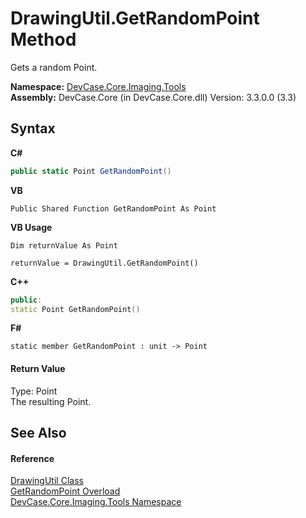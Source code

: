 # DrawingUtil.GetRandomPoint Method 
 

Gets a random Point.

**Namespace:**&nbsp;<a href="N_DevCase_Core_Imaging_Tools">DevCase.Core.Imaging.Tools</a><br />**Assembly:**&nbsp;DevCase.Core (in DevCase.Core.dll) Version: 3.3.0.0 (3.3)

## Syntax

**C#**<br />
``` C#
public static Point GetRandomPoint()
```

**VB**<br />
``` VB
Public Shared Function GetRandomPoint As Point
```

**VB Usage**<br />
``` VB Usage
Dim returnValue As Point

returnValue = DrawingUtil.GetRandomPoint()
```

**C++**<br />
``` C++
public:
static Point GetRandomPoint()
```

**F#**<br />
``` F#
static member GetRandomPoint : unit -> Point 

```


#### Return Value
Type: Point<br />The resulting Point.

## See Also


#### Reference
<a href="T_DevCase_Core_Imaging_Tools_DrawingUtil">DrawingUtil Class</a><br /><a href="Overload_DevCase_Core_Imaging_Tools_DrawingUtil_GetRandomPoint">GetRandomPoint Overload</a><br /><a href="N_DevCase_Core_Imaging_Tools">DevCase.Core.Imaging.Tools Namespace</a><br />